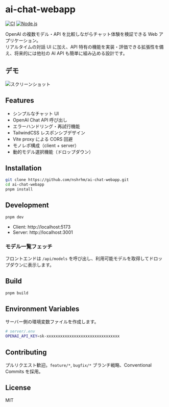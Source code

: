 # ai-chat-webapp

[![CI](https://github.com/nshrhm/ai-chat-webapp/actions/workflows/ci.yml/badge.svg)](https://github.com/nshrhm/ai-chat-webapp/actions/workflows/ci.yml)
[![Node.js](https://img.shields.io/badge/node-%3E=_18-brightgreen.svg)](https://nodejs.org/)

OpenAI の複数モデル・API を比較しながらチャット体験を検証できる Web アプリケーション。  
リアルタイムの対話 UI に加え、API 特有の機能を実装・評価できる拡張性を備え、将来的には他社の AI API も簡単に組み込める設計です。

## デモ

![スクリーンショット](docs/screenshot.png)

## Features

- シンプルなチャット UI  
- OpenAI Chat API 呼び出し  
- エラーハンドリング・再試行機能  
- TailwindCSS レスポンシブデザイン  
- Vite proxy による CORS 回避  
- モノレポ構成（client + server）
- 動的モデル選択機能（ドロップダウン）

## Installation

```bash
git clone https://github.com/nshrhm/ai-chat-webapp.git
cd ai-chat-webapp
pnpm install
```

## Development

```bash
pnpm dev
```

- Client: http://localhost:5173  
- Server: http://localhost:3001  

### モデル一覧フェッチ
フロントエンドは `/api/models` を呼び出し、利用可能モデルを取得してドロップダウンに表示します。

## Build

```bash
pnpm build
```

## Environment Variables

サーバー側の環境変数ファイルを作成します。

```bash
# server/.env
OPENAI_API_KEY=sk-xxxxxxxxxxxxxxxxxxxxxxxxxxxxxxxx
```

## Contributing

プルリクエスト歓迎。`feature/*`, `bugfix/*` ブランチ戦略、Conventional Commits を採用。

## License

MIT
